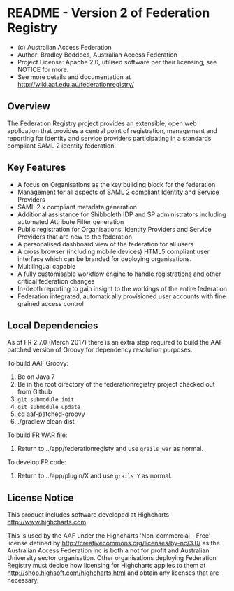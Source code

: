 # README - Version 2 of Federation Registry

- (c) Australian Access Federation
- Author: Bradley Beddoes, Australian Access Federation
- Project License: Apache 2.0, utilised software per their licensing, see NOTICE for more.
- See more details and documentation at http://wiki.aaf.edu.au/federationregistry/

## Overview
The Federation Registry project provides an extensible, open web application that provides a central point of registration, management and reporting for identity and service providers participating in a standards compliant SAML 2 identity federation.

## Key Features
- A focus on Organisations as the key building block for the federation
- Management for all aspects of SAML 2 compliant Identity and Service Providers
- SAML 2.x compliant metadata generation
- Additional assistance for Shibboleth IDP and SP administrators including automated Attribute Filter generation
- Public registration for Organisations, Identity Providers and Service Providers that are new to the federation
- A personalised dashboard view of the federation for all users
- A cross browser (including mobile devices) HTML5 compliant user interface which can be branded for deploying organisations.
- Multilingual capable
- A fully customisable workflow engine to handle registrations and other critical federation changes
- In-depth reporting to gain insight to the workings of the entire federation
- Federation integrated, automatically provisioned user accounts with fine grained access control

## Local Dependencies
As of FR 2.7.0 (March 2017) there is an extra step required to build the AAF
patched version of Groovy for dependency resolution purposes.

To build AAF Groovy:

1. Be on Java 7
1. Be in the root directory of the federationregistry project checked out from
Github
1. `git submodule init`
1. `git submodule update`
1. cd aaf-patched-groovy
1. ./gradlew clean dist

To build FR WAR file:

1. Return to ../app/federationregisty and use `grails war` as normal.

To develop FR code:

1. Return to ../app/plugin/X and use `grails Y` as normal.

## License Notice
This product includes software developed at Highcharts - http://www.highcharts.com 

This is used by the AAF under the Highcharts 'Non-commercial - Free' license
defined by http://creativecommons.org/licenses/by-nc/3.0/ as the Australian Access Federation Inc is both a not for profit and Australian University sector organisation. Other organisations deploying Federation Registry must decide how licensing for Highcharts applies to them at http://shop.highsoft.com/highcharts.html and obtain any licenses that are necessary.
